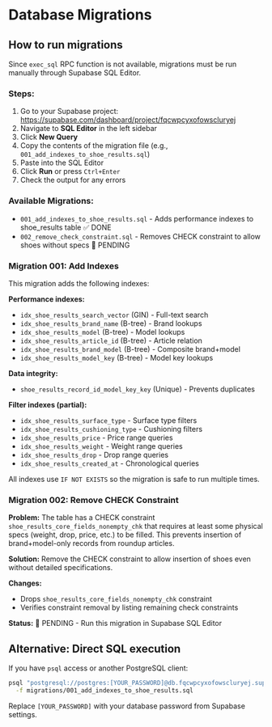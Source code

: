 # Database Migrations

## How to run migrations

Since `exec_sql` RPC function is not available, migrations must be run manually through Supabase SQL Editor.

### Steps:

1. Go to your Supabase project: https://supabase.com/dashboard/project/fqcwpcyxofowscluryej
2. Navigate to **SQL Editor** in the left sidebar
3. Click **New Query**
4. Copy the contents of the migration file (e.g., `001_add_indexes_to_shoe_results.sql`)
5. Paste into the SQL Editor
6. Click **Run** or press `Ctrl+Enter`
7. Check the output for any errors

### Available Migrations:

- `001_add_indexes_to_shoe_results.sql` - Adds performance indexes to shoe_results table ✅ DONE
- `002_remove_check_constraint.sql` - Removes CHECK constraint to allow shoes without specs 🔄 PENDING

### Migration 001: Add Indexes

This migration adds the following indexes:

**Performance indexes:**
- `idx_shoe_results_search_vector` (GIN) - Full-text search
- `idx_shoe_results_brand_name` (B-tree) - Brand lookups
- `idx_shoe_results_model` (B-tree) - Model lookups
- `idx_shoe_results_article_id` (B-tree) - Article relation
- `idx_shoe_results_brand_model` (B-tree) - Composite brand+model
- `idx_shoe_results_model_key` (B-tree) - Model key lookups

**Data integrity:**
- `shoe_results_record_id_model_key_key` (Unique) - Prevents duplicates

**Filter indexes (partial):**
- `idx_shoe_results_surface_type` - Surface type filters
- `idx_shoe_results_cushioning_type` - Cushioning filters
- `idx_shoe_results_price` - Price range queries
- `idx_shoe_results_weight` - Weight range queries
- `idx_shoe_results_drop` - Drop range queries
- `idx_shoe_results_created_at` - Chronological queries

All indexes use `IF NOT EXISTS` so the migration is safe to run multiple times.

### Migration 002: Remove CHECK Constraint

**Problem:** The table has a CHECK constraint `shoe_results_core_fields_nonempty_chk` that requires at least some physical specs (weight, drop, price, etc.) to be filled. This prevents insertion of brand+model-only records from roundup articles.

**Solution:** Remove the CHECK constraint to allow insertion of shoes even without detailed specifications.

**Changes:**
- Drops `shoe_results_core_fields_nonempty_chk` constraint
- Verifies constraint removal by listing remaining check constraints

**Status:** 🔄 PENDING - Run this migration in Supabase SQL Editor

## Alternative: Direct SQL execution

If you have `psql` access or another PostgreSQL client:

```bash
psql "postgresql://postgres:[YOUR_PASSWORD]@db.fqcwpcyxofowscluryej.supabase.co:5432/postgres" \
  -f migrations/001_add_indexes_to_shoe_results.sql
```

Replace `[YOUR_PASSWORD]` with your database password from Supabase settings.
